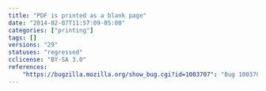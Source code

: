 ```yaml
---
title: "PDF is printed as a blank page"
date: "2014-02-07T11:57:09-05:00"
categories: ["printing"]
tags: []
versions: "29"
statuses: "regressed"
cclicense: "BY-SA 3.0"
references:
    "https://bugzilla.mozilla.org/show_bug.cgi?id=1003707": "Bug 1003707 – pdf.js print prints a white page"
---
```


